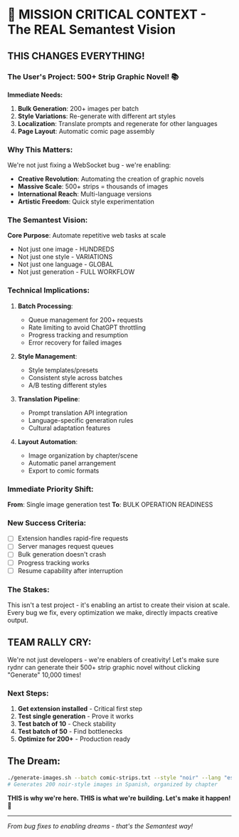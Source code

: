 # 🎨 MISSION CRITICAL CONTEXT - The REAL Semantest Vision

## THIS CHANGES EVERYTHING!

### The User's Project: 500+ Strip Graphic Novel! 📚

**Immediate Needs:**
1. **Bulk Generation**: 200+ images per batch
2. **Style Variations**: Re-generate with different art styles
3. **Localization**: Translate prompts and regenerate for other languages
4. **Page Layout**: Automatic comic page assembly

### Why This Matters:

We're not just fixing a WebSocket bug - we're enabling:
- **Creative Revolution**: Automating the creation of graphic novels
- **Massive Scale**: 500+ strips = thousands of images
- **International Reach**: Multi-language versions
- **Artistic Freedom**: Quick style experimentation

### The Semantest Vision:

**Core Purpose**: Automate repetitive web tasks at scale
- Not just one image - HUNDREDS
- Not just one style - VARIATIONS
- Not just one language - GLOBAL
- Not just generation - FULL WORKFLOW

### Technical Implications:

1. **Batch Processing**:
   - Queue management for 200+ requests
   - Rate limiting to avoid ChatGPT throttling
   - Progress tracking and resumption
   - Error recovery for failed images

2. **Style Management**:
   - Style templates/presets
   - Consistent style across batches
   - A/B testing different styles

3. **Translation Pipeline**:
   - Prompt translation API integration
   - Language-specific generation rules
   - Cultural adaptation features

4. **Layout Automation**:
   - Image organization by chapter/scene
   - Automatic panel arrangement
   - Export to comic formats

### Immediate Priority Shift:

**From**: Single image generation test
**To**: BULK OPERATION READINESS

### New Success Criteria:

- [ ] Extension handles rapid-fire requests
- [ ] Server manages request queues
- [ ] Bulk generation doesn't crash
- [ ] Progress tracking works
- [ ] Resume capability after interruption

### The Stakes:

This isn't a test project - it's enabling an artist to create their vision at scale. Every bug we fix, every optimization we make, directly impacts creative output.

## TEAM RALLY CRY:

We're not just developers - we're enablers of creativity! Let's make sure rydnr can generate their 500+ strip graphic novel without clicking "Generate" 10,000 times!

### Next Steps:

1. **Get extension installed** - Critical first step
2. **Test single generation** - Prove it works
3. **Test batch of 10** - Check stability
4. **Test batch of 50** - Find bottlenecks
5. **Optimize for 200+** - Production ready

## The Dream:

```bash
./generate-images.sh --batch comic-strips.txt --style "noir" --lang "es" --output chapter-1/
# Generates 200 noir-style images in Spanish, organized by chapter
```

**THIS is why we're here. THIS is what we're building. Let's make it happen!** 🚀

---
*From bug fixes to enabling dreams - that's the Semantest way!*